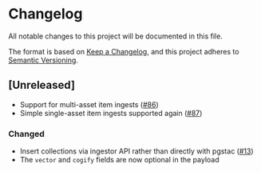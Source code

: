 # Changelog

All notable changes to this project will be documented in this file.

The format is based on [Keep a Changelog](https://keepachangelog.com/en/1.0.0/),
and this project adheres to [Semantic Versioning](https://semver.org/spec/v2.0.0.html).

## [Unreleased]

- Support for multi-asset item ingests ([#86](https://github.com/NASA-IMPACT/veda-data-airflow/pull/86))
- Simple single-asset item ingests supported again ([#87](https://github.com/NASA-IMPACT/veda-data-airflow/pull/87))

### Changed 

- Insert collections via ingestor API rather than directly with pgstac ([#13](https://github.com/NASA-IMPACT/veda-data-airflow/pull/13))
- The `vector` and `cogify` fields are now optional in the payload